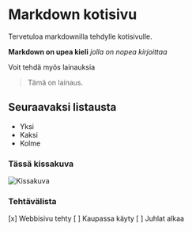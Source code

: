 # Markdown kotisivu

Tervetuloa markdownilla tehdylle kotisivulle.

**Markdown on upea kieli**
*jolla on nopea kirjoittaa*

Voit tehdä myös lainauksia
> Tämä on lainaus.

## Seuraavaksi listausta

- Yksi
- Kaksi
- Kolme

### Tässä kissakuva

![Kissakuva](https://encrypted-tbn0.gstatic.com/images?q=tbn:ANd9GcRQfr-OUbiieUx74wzC66U-CZeixX_59u6SyA&usqp=CAU)

### Tehtävälista

[x] Webbisivu tehty
[ ] Kaupassa käyty
[ ] Juhlat alkaa 